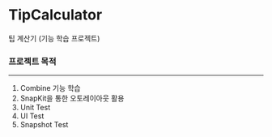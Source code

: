 # TipCalculator
팁 계산기 (기능 학습 프로젝트)

### 프로젝트 목적
---
1. Combine 기능 학습
2. SnapKit을 통한 오토레이아웃 활용
3. Unit Test
4. UI Test 
5. Snapshot Test

